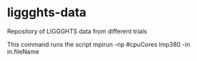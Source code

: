 # liggghts-data
Repository of LIGGGHTS data from different trials

This command runs the script
mpirun -np #cpuCores lmp380 -in in.fileName
